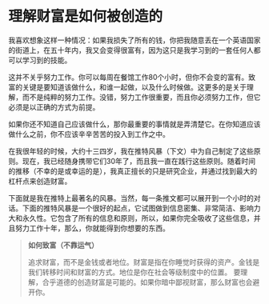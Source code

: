 # 理解财富是如何被创造的

我喜欢想象这样一种情况：如果我损失了所有的钱，你把我随意丢在一个英语国家的街道上，在五十年内，我又会变得很富有，因为这只是我学习到的一套任何人都可以学习到的技能。

这并不关乎努力工作。你可以每周在餐馆工作80个小时，但你不会变的富有。致富的关键是要知道该做什么，和谁一起做，以及什么时候做。这更多的是关于理解，而不是纯粹的努力工作。没错，努力工作很重要，而且你必须努力工作，但它必须是以正确的方式为前提。

如果你还不知道自己应该做什么，那你最重要的事情就是弄清楚它。在你知道应该做什么之前，你不应该辛辛苦苦的投入到工作之中。

在我很年轻的时候，大约十三四岁，我在推特风暴（下文）中为自己制定了这些原则。现在，我已经随身携带它们30年了，而且我一直在践行这些原则。随着时间的推移（不幸的是或幸运的是），我真正擅长的只是研究企业，并通过找到最大的杠杆点来创造财富。

下面就是我在推特上最著名的风暴。当然，每一条推文都可以展开到一个小时的对话。下面的推特风暴是一个很好的起点，它试图做到信息密集、非常简洁、影响力大和永久性。它包含了所有的信息和原则，所以，如果你完全吸收了这些信息，并且努力工作十年，那么，你就能得到你想要的东西。


> **如何致富（不靠运气）**
>
> 追求财富，而不是金钱或者地位。财富是指在你睡觉时获得的资产。金钱是我们转移时间和财富的方式。地位是你在社会等级制度中的位置。
>要理解，合乎道德的创造财富是可能的。如果你暗中鄙视财富，那么财富也会避开你。